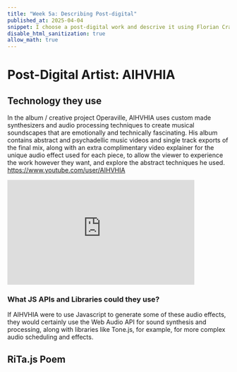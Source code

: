 ```yaml
---
title: "Week 5a: Describing Post-digital"
published_at: 2025-04-04
snippet: I choose a post-digital work and descrive it using Florian Cramer's essay, and think about the technology they used. Additionally, i experiment with RiTa.js
disable_html_sanitization: true
allow_math: true
---
```

# Post-Digital Artist: AIHVHIA

## Technology they use
In the album / creative project Operaville, AIHVHIA uses custom made synthesizers and audio processing techniques to create musical soundscapes that are emotionally and technically fascinating. His album contains abstract and psychadellic music videos and single track exports of the final mix, along with an extra complimentary video explainer for the unique audio effect used for each piece, to allow the viewer to experience the work however they want, and explore the abstract techniques he used.
https://www.youtube.com/user/AIHVHIA
<iframe width="424" height="238" src="https://www.youtube.com/embed/icFJd-jFMCc" title="Why It Took 7 Years to Finish My New Album" frameborder="0" allow="accelerometer; autoplay; clipboard-write; encrypted-media; gyroscope; picture-in-picture; web-share" referrerpolicy="strict-origin-when-cross-origin" allowfullscreen></iframe>

### What JS APIs and Libraries could they use?
If AIHVHIA were to use Javascript to generate some of these audio effects, they would certainly use the Web Audio API for sound synthesis and processing, along with libraries like Tone.js, for example, for more complex audio scheduling and effects.

## RiTa.js Poem
<div id="RiTa_example"></div>

<script src="https://cdn.jsdelivr.net/npm/rita"></script>

<script id="RiTa_example_script">
document.getElementById('RiTa_example').innerHTML = 
  '<p>The ' + RiTa.randomWord({pos: 'jj'}) + ' ' + 
  RiTa.randomWord({pos: 'nn'}) + ' ' + 
  RiTa.randomWord({pos: 'vb'}) + 's with ' + 
  RiTa.randomWord({pos: 'jj'}) + ' ' + 
  RiTa.randomWord({pos: 'nn'}) + '</p>' +

  '<p>The ' + RiTa.randomWord({pos: 'jj'}) + ' ' + 
  RiTa.randomWord({pos: 'nn'}) + ' ' + 
  RiTa.randomWord({pos: 'vb'}) + 's with ' + 
  RiTa.randomWord({pos: 'jj'}) + ' ' + 
  RiTa.randomWord({pos: 'nn'}) + '</p>' +

  '<p>The ' + RiTa.randomWord({pos: 'jj'}) + ' ' + 
  RiTa.randomWord({pos: 'nn'}) + ' ' + 
  RiTa.randomWord({pos: 'vb'}) + 's with ' + 
  RiTa.randomWord({pos: 'jj'}) + ' ' + 
  RiTa.randomWord({pos: 'nn'}) + '</p>' +

  '<p>The ' + RiTa.randomWord({pos: 'jj'}) + ' ' + 
  RiTa.randomWord({pos: 'nn'}) + ' ' + 
  RiTa.randomWord({pos: 'vb'}) + 's with ' + 
  RiTa.randomWord({pos: 'jj'}) + ' ' + 
  RiTa.randomWord({pos: 'nn'}) + '</p>';
</script>
